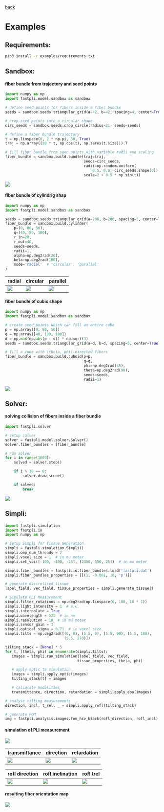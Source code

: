 [back](../README.md)
# Examples

## Requirements:
```sh
pip3 install -r examples/requirements.txt
```

## Sandbox:
#### fiber bundle from trajectory and seed points
```python
import numpy as np
import fastpli.model.sandbox as sandbox

# define seed points for fibers inside a fiber bundle
seeds = sandbox.seeds.triangular_grid(a=42, b=42, spacing=4, center=True)

# crop seed points into a circular shape
circ_seeds = sandbox.seeds.crop_circle(radius=21, seeds=seeds)

# define a fiber bundle trajectory
t = np.linspace(0, 2 * np.pi, 50, True)
traj = np.array((20 * t, np.cos(t), np.zeros(t.size))).T

# fill fiber bundle from seed points with variable radii and scaling
fiber_bundle = sandbox.build.bundle(traj=traj,
                                    seeds=circ_seeds,
                                    radii=np.random.uniform(
                                        0.5, 0.8, circ_seeds.shape[0]),
                                    scale=2 + 0.5 * np.sin(t))
```
![](sandbox_1.png)


#### fiber bundle of cylindrig shap
```python
import numpy as np
import fastpli.model.sandbox as sandbox

seeds = sandbox.seeds.triangular_grid(a=200, b=200, spacing=5, center=True)
fiber_bundle = sandbox.build.cylinder(
    p=(0, 80, 50),
    q=(40, 80, 100),
    r_in=20,
    r_out=40,
    seeds=seeds,
    radii=1,
    alpha=np.deg2rad(20),
    beta=np.deg2rad(160),
    mode='radial'  # 'circular', 'parallel'
)
```
| radial               | circular             | parallel             |
| -------------------- | -------------------- | -------------------- |
| ![](sandbox_2_1.png) | ![](sandbox_2_2.png) | ![](sandbox_2_3.png) |


#### fiber bundle of cubic shape
```python
import numpy as np
import fastpli.model.sandbox as sandbox

# create seed points which can fill an entire cube
p = np.array([0, 80, 50])
q = np.array([40, 180, 100])
d = np.max(np.abs(p - q)) * np.sqrt(3)
seeds = sandbox.seeds.triangular_grid(a=d, b=d, spacing=5, center=True)

# fill a cube with (theta, phi) directed fibers
fiber_bundle = sandbox.build.cuboid(p=p,
                                    q=q,
                                    phi=np.deg2rad(45),
                                    theta=np.deg2rad(90),
                                    seeds=seeds,
                                    radii=1)
```
![](sandbox_3.png)

## Solver:
#### solving collision of fibers inside a fiber bundle
```python
import fastpli.solver

# setup solver
solver = fastpli.model.solver.Solver()
solver.fiber_bundles = [fiber_bundle]

# run solver 
for i in range(1000):
    solved = solver.step()

    if i % 10 == 0:
        solver.draw_scene()

    if solved:
        break
```
![](solver.gif)


## Simpli:
#### 
```python
import fastpli.simulation
import fastpli.io
import numpy as np

# Setup Simpli for Tissue Generation
simpli = fastpli.simulation.Simpli()
simpli.omp_num_threads = 2
simpli.voxel_size = 1  # in mu meter
simpli.set_voi([-100, -100, -25], [2350, 550, 25])  # in mu meter

simpli.fiber_bundles = fastpli.io.fiber_bundles.load('fastpli.dat')
simpli.fiber_bundles_properties = [[(1, -0.001, 10, 'p')]]

# generate discretised tissue
label_field, vec_field, tissue_properties = simpli.generate_tissue()

# Simulate PLI Measurement
simpli.filter_rotations = np.deg2rad(np.linspace(0, 180, 18 * 1))
simpli.light_intensity = 1  # a.u.
simpli.interpolate = True
simpli.wavelength = 525  # in nm
simpli.resolution = 10  # in mu meter
simpli.sensor_gain = 3
simpli.optical_sigma = 0.71  # in voxel size
simpli.tilts = np.deg2rad([(0, 0), (5.5, 0), (5.5, 90), (5.5, 180),
                           (5.5, 270)])

tilting_stack = [None] * 5
for t, (theta, phi) in enumerate(simpli.tilts):
   images = simpli.run_simulation(label_field, vec_field,
                                 tissue_properties, theta, phi)

   # apply optic to simulation
   images = simpli.apply_optic(images)
   tilting_stack[t] = images

   # calculate modalities
   transmittance, direction, retardation = simpli.apply_epa(images)

# analyse tilting measurements
direction, incl, t_rel, _ = simpli.apply_rofl(tilting_stack)

# generate FOM
img = fastpli.analysis.images.fom_hsv_black(rofl_direction, rofl_incl)
```

#### simulation of PLI measurement
![](simpli.gif)

| transmittance                 | direction                 | retardation                 |
| ----------------------------- | ------------------------- | --------------------------- |
| ![](simpli_transmittance.png) | ![](simpli_direction.png) | ![](simpli_retardation.png) |

| rofl direction                 | rofl inclination                 | rofl trel                 |
| ------------------------------ | -------------------------------- | ------------------------- |
| ![](simpli_rofl_direction.png) | ![](simpli_rofl_inclination.png) | ![](simpli_rofl_trel.png) |

#### resulting fiber orientation map
![](simpli_fom.png)
